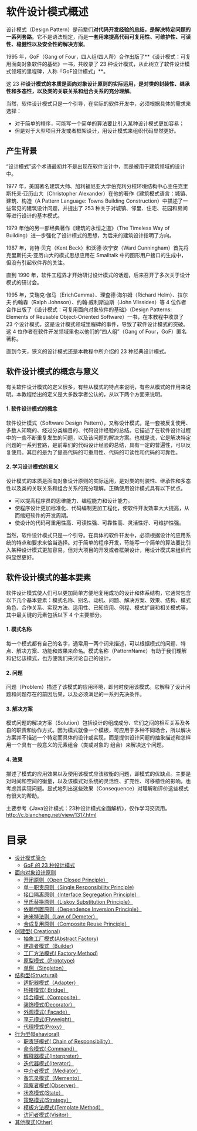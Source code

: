 # 软件设计模式概述

设计模式（Design Pattern）是前辈们**对代码开发经验的总结，是解决特定问题的一系列套路**。它不是语法规定，而是**一套用来提高代码可复用性、可维护性、可读性、稳健性以及安全性的解决方案**。

1995 年，GoF（Gang of Four，四人组/四人帮）合作出版了**《设计模式：可复用面向对象软件的基础》一书，共收录了 23 种设计模式，从此树立了软件设计模式领域的里程碑，人称「GoF设计模式」**。

这 23 种**设计模式的本质是面向对象设计原则的实际运用，是对类的封装性、继承性和多态性，以及类的关联关系和组合关系的充分理解**。

当然，软件设计模式只是一个引导，在实际的软件开发中，必须根据具体的需求来选择：

- 对于简单的程序，可能写一个简单的算法要比引入某种设计模式更加容易；
- 但是对于大型项目开发或者框架设计，用设计模式来组织代码显然更好。

## 产生背景

“设计模式”这个术语最初并不是出现在软件设计中，而是被用于建筑领域的设计中。

1977 年，美国著名建筑大师、加利福尼亚大学伯克利分校环境结构中心主任克里斯托夫·亚历山大（Christopher Alexander）在他的著作《建筑模式语言：城镇、建筑、构造（A Pattern Language: Towns Building Construction）中描述了一些常见的建筑设计问题，并提出了 253 种关于对城镇、邻里、住宅、花园和房间等进行设计的基本模式。

1979 年他的另一部经典著作《建筑的永恒之道》（The Timeless Way of Building）进一步强化了设计模式的思想，为后来的建筑设计指明了方向。

1987 年，肯特·贝克（Kent Beck）和沃德·坎宁安（Ward Cunningham）首先将克里斯托夫·亚历山大的模式思想应用在 Smalltalk 中的图形用户接口的生成中，但没有引起软件界的关注。

直到 1990 年，软件工程界才开始研讨设计模式的话题，后来召开了多次关于设计模式的研讨会。

1995 年，艾瑞克·伽马（ErichGamma）、理査德·海尔姆（Richard Helm）、拉尔夫·约翰森（Ralph Johnson）、约翰·威利斯迪斯（John Vlissides）等 4 位作者合作出版了《设计模式：可复用面向对象软件的基础》（Design Patterns: Elements of Reusable Object-Oriented Software）一书，在本教程中收录了 23 个设计模式，这是设计模式领域里程碑的事件，导致了软件设计模式的突破。这 4 位作者在软件开发领域里也以他们的“四人组”（Gang of Four，GoF）匿名著称。

直到今天，狭义的设计模式还是本教程中所介绍的 23 种经典设计模式。

## 软件设计模式的概念与意义
有关软件设计模式的定义很多，有些从模式的特点来说明，有些从模式的作用来说明。本教程给出的定义是大多数学者公认的，从以下两个方面来说明。

#### 1. 软件设计模式的概念

软件设计模式（Software Design Pattern），又称设计模式，是一套被反复使用、多数人知晓的、经过分类编目的、代码设计经验的总结。它描述了在软件设计过程中的一些不断重复发生的问题，以及该问题的解决方案。也就是说，它是解决特定问题的一系列套路，是前辈们的代码设计经验的总结，具有一定的普遍性，可以反复使用。其目的是为了提高代码的可重用性、代码的可读性和代码的可靠性。

#### 2. 学习设计模式的意义

设计模式的本质是面向对象设计原则的实际运用，是对类的封装性、继承性和多态性以及类的关联关系和组合关系的充分理解。正确使用设计模式具有以下优点。
- 可以提高程序员的思维能力、编程能力和设计能力。
- 使程序设计更加标准化、代码编制更加工程化，使软件开发效率大大提高，从而缩短软件的开发周期。
- 使设计的代码可重用性高、可读性强、可靠性高、灵活性好、可维护性强。

当然，软件设计模式只是一个引导。在具体的软件幵发中，必须根据设计的应用系统的特点和要求来恰当选择。对于简单的程序开发，苛能写一个简单的算法要比引入某种设计模式更加容易。但对大项目的开发或者框架设计，用设计模式来组织代码显然更好。

## 软件设计模式的基本要素
软件设计模式使人们可以更加简单方便地复用成功的设计和体系结构，它通常包含以下几个基本要素：模式名称、别名、动机、问题、解决方案、效果、结构、模式角色、合作关系、实现方法、适用性、已知应用、例程、模式扩展和相关模式等，其中最关键的元素包括以下 4 个主要部分。

#### 1. 模式名称
每一个模式都有自己的名字，通常用一两个词来描述，可以根据模式的问题、特点、解决方案、功能和效果来命名。模式名称（PatternName）有助于我们理解和记忆该模式，也方便我们来讨论自己的设计。

#### 2. 问题
问题（Problem）描述了该模式的应用环境，即何时使用该模式。它解释了设计问题和问题存在的前因后果，以及必须满足的一系列先决条件。

#### 3. 解决方案
模式问题的解决方案（Solution）包括设计的组成成分、它们之间的相互关系及各自的职责和协作方式。因为模式就像一个模板，可应用于多种不同场合，所以解决方案并不描述一个特定而具体的设计或实现，而是提供设计问题的抽象描述和怎样用一个具有一般意义的元素组合（类或对象的 组合）来解决这个问题。

#### 4. 效果
描述了模式的应用效果以及使用该模式应该权衡的问题，即模式的优缺点。主要是对时间和空间的衡量，以及该模式对系统的灵活性、扩充性、可移植性的影响，也考虑其实现问题。显式地列出这些效果（Consequence）对理解和评价这些模式有很大的帮助。

主要参考《Java设计模式：23种设计模式全面解析》，仅作学习交流用。http://c.biancheng.net/view/1317.html

# 目录

* [设计模式简介](README.md)
  * [GoF 的 23 种设计模式](gof_23_classification.md)
* [面向对象设计原则](oo_principle/README.md)
  * [开闭原则（Open Closed Principle）](oo_principle/open_closed_principle.md)
  * [单一职责原则（Single Responsibility Principle)](oo_principle/single_responsibility_principle.md)
  * [接口隔离原则（Interface Segregation Principle）](oo_principle/interface_segregation_principle.md)
  * [里氏替换原则（Liskov Substitution Principle）](oo_principle/liskov_substitution_principle.md)
  * [依赖倒置原则（Dependence Inversion Principle）](oo_principle/dependence_inversion_principle.md)
  * [迪米特法则（Law of Demeter）](oo_principle/law_of_demeter.md)
  * [合成复用原则（Composite Reuse Principle）](oo_principle/composite_reuse_principle.md)
* [创建型( Creational)](creational/README.md)
  * [抽象工厂模式(Abstract Factory)](creational/abstract_factory.md)
  * [建造者模式（Builder)](creational/builder.md)
  * [工厂方法模式( Factory Method)](creational/factory_method.md)
  * [原型模式（Prototype)](creational/prototype.md)
  * [单例（Singleton）](creational/singleton.md)
* [结构型(Structural)](structural/README.md)
  * [适配器模式（Adapter）](structural/adapter.md)
  * [桥接模式( Bridge）](structural/bridge.md)
  * [组合模式（Composite）](structural/composite.md)
  * [装饰模式(Decorator）](structural/decorator.md)
  * [外观模式( Facade）](structural/facade.md)
  * [享元模式(Flyweight）](structural/flyweight.md)
  * [代理模式(Proxy）](structural/proxy.md)
* [行为型(Behavioral)](behavioral/README.md)
  * [职责链模式( Chain of Responsibility）](behavioral/chain_of_responsibility.md)
  * [命令模式( Command）](behavioral/command.md)
  * [解释器模式(Interpreter）](behavioral/interpreter.md)
  * [迭代器模式(Iterator）](behavioral/iterator.md)
  * [中介者模式（Mediator）](behavioral/mediator.md)
  * [备忘录模式（Memento）](behavioral/memento.md)
  * [观察者模式(Observer）](behavioral/observer.md)
  * [状态模式(State）](behavioral/state.md)
  * [策略模式(Strategy）](behavioral/strategy.md)
  * [模板方法模式(Template Method）](behavioral/template_method.md)
  * [访问者模式(Visitor）](behavioral/visitor.md)
* [其他模式(Other)](other/README.md)

